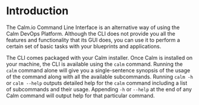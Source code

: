 # Introduction

The Calm.io Command Line Interface is an alternative way of using the Calm DevOps Platform. Although the CLI does not provide you all the features and functionality that its GUI does, you can use it to perform a certain set of basic tasks with your blueprints and applications. 

The CLI comes packaged with your Calm installer. Once Calm is installed on your machine, the CLI is available using the `calm` command. Running the `calm` command alone will give you a single-sentence synopsis of the usage of the command along with all the available subcommands. Running `calm -h` or `calm --help` outputs detailed help for the `calm` command including a list of subcommands and their usage. Appending `-h` or `--help` at the end of any Calm command will output help for that particular command. 